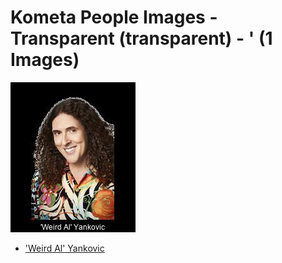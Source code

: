 # Kometa People Images - Transparent (transparent) - ' (1 Images)
![Grid](grid.jpg)

* ['Weird Al' Yankovic](https://raw.githubusercontent.com/kometa-team/People-Images-transparent/master/'/Images/%27Weird%20Al%27%20Yankovic.png)